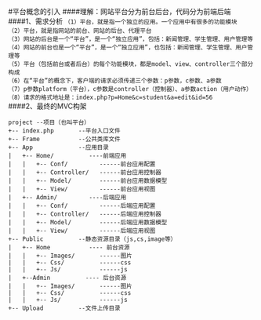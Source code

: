 #平台概念的引入
####理解：网站平台分为前台后台，代码分为前端后端
####1、需求分析
`（1）平台，就是指一个独立的应用。一个应用中有很多的功能模块`  
`（2）平台，就是指网站的前台、网站的后台、代理平台`  
`（3）网站的后台是一个“平台”，是一个“独立应用”，包括：新闻管理、学生管理、用户管理等`  
`（4）网站的前台也是一个“平台”，是一个“独立应用”，也包括：新闻管理、学生管理、用户管理等`  
`（5）平台（包括前台或者后台）的每个功能模块，都是model、view、controller三个部分构成`  
`（6）在“平台”的概念下，客户端的请求必须传递三个参数：p参数，c参数、a参数`  
`（7）p参数platform（平台），c参数是controller（控制器）、a参数action（用户动作）`  
`（8）请求的格式地址是：index.php?p=Home&c=student&a=edit&id=56`  
####2、最终的MVC构架
```
project --项目（也叫平台）          
+-- index.php       --平台入口文件
+-- Frame           --公共类库文件
+-- App             --应用目录
|   +-- Home/          ----前端应用
|   |   +-- Conf/         ------前台应用配置
|   |   +-- Controller/   ------前台应用控制器
|   |   +-- Model/        ------前台应用数据模型
|   |   +-- View/         ------前台应用视图
|   +-- Admin/         ----后端应用
|   |   +-- Conf/         ------后端应用配置
|   |   +-- Controller/   ------后端应用控制器
|   |   +-- Model/        ------后端应用数据模型
|   |   +-- View/         ------后端应用视图
+-- Public          --静态资源目录（js,cs,image等）
|   +-- Home           ---- 前台资源
|   |   +-- Images/       ------图片
|   |   +-- Css/          ------css
|   |   +-- Js/           ------js
|   +--Admin          ---- 后台资源
|   |   +-- Images/       ------图片
|   |   +-- Css/          ------css
|   |   +-- Js/           ------js
+-- Upload          --文件上传目录
```

